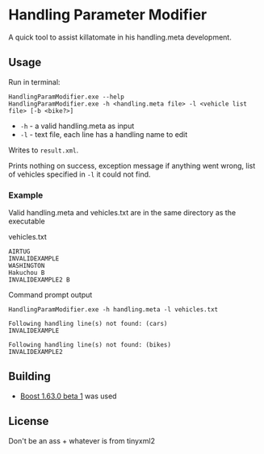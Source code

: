 Handling Parameter Modifier
=========================
A quick tool to assist killatomate in his handling.meta development.

## Usage
Run in terminal:
```
HandlingParamModifier.exe --help
HandlingParamModifier.exe -h <handling.meta file> -l <vehicle list file> [-b <bike?>]
```

* ```-h``` - a valid handling.meta as  input
* ```-l``` - text file, each line has a handling name to edit

Writes to ```result.xml```.

Prints nothing on success, exception message if anything went wrong,
list of vehicles specified in ```-l``` it could not find.

### Example
Valid handling.meta and vehicles.txt are in the same directory as the executable

vehicles.txt
```
AIRTUG
INVALIDEXAMPLE
WASHINGTON
Hakuchou B
INVALIDEXAMPLE2 B
```

Command prompt output
```
HandlingParamModifier.exe -h handling.meta -l vehicles.txt

Following handling line(s) not found: (cars)
INVALIDEXAMPLE

Following handling line(s) not found: (bikes)
INVALIDEXAMPLE2
```

## Building

* [Boost 1.63.0 beta 1](http://www.boost.org/users/history/version_1_63_0.html) was used

## License

Don't be an ass + whatever is from tinyxml2
